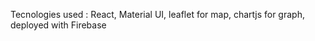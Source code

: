 

Tecnologies used : React, 
                   Material UI, 
                   leaflet for map, 
                   chartjs for graph,
                   deployed with Firebase
